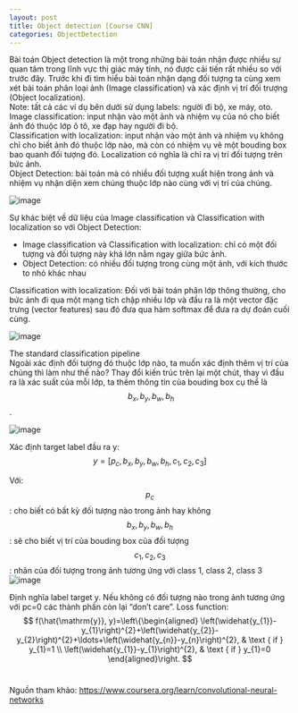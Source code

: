 ```yaml
---
layout: post
title: Object detection [Course CNN] 
categories: ObjectDetection
---
```



Bài toán Object detection là một trong những bài toán nhận được nhiều sự quan tâm trong lĩnh vực thị giác máy tính, nó được cải tiến rất nhiều so với trước đây. Trước khi đi tìm hiểu bài toán nhận dạng đối tượng ta cùng xem xét bài toán phân loại ảnh (Image classification) và xác định vị trí đối trượng (Object localization).<br>
Note: tất cả các ví dụ bên dưới sử dụng labels: người đi bộ, xe máy, oto.<br>
Image classification: input nhận vào một ảnh và nhiệm vụ của nó cho biết ảnh đó thuộc lớp ô tô, xe đạp hay người đi bộ. <br>
Classification with localization: input nhận vào một ảnh và nhiệm vụ không chỉ cho biết ảnh đó thuộc lớp nào, mà còn có nhiệm vụ vẽ một bouding box bao quanh đối tượng đó. Localization có nghĩa là chỉ ra vị trí đối tượng trên bức ảnh. <br>
Object Detection: bài toán mà có nhiều đối tượng xuất hiện trong ảnh và nhiệm vụ nhận diện xem chúng thuộc lớp nào cùng với vị trí của chúng.

![image](https://user-images.githubusercontent.com/79956682/172671341-37f9aab5-feb5-44a7-a4e3-695b00c09696.png)

Sự khác biệt về dữ liệu của Image classification và Classification with localization so với Object Detection:
-	Image classification và Classification with localization: chỉ có một đối tượng và đối tượng này khá lớn nằm ngay giữa bức ảnh.
-	Object Detection: có nhiều đối tượng trong cùng một ảnh, với kích thước to nhỏ khác nhau

Classification with localization:
Đối với bài toán phân lớp thông thường, cho bức ảnh đi qua một mạng tích chập nhiều lớp và đầu ra là một vector đặc trưng (vector features) sau đó đưa qua hàm softmax để đưa ra dự đoán cuối cùng.

![image](https://user-images.githubusercontent.com/79956682/172671506-8cf8fd40-da72-4d10-b019-55911a1f2c11.png)

The standard classification pipeline <br>
Ngoài xác định đối tượng đó thuộc lớp nào, ta muốn xác định thêm vị trí của chúng thì làm như thế nào?
Thay đổi kiến trúc trên lại một chút, thay vì đầu ra là xác suất của mỗi lớp, ta thêm thông tin của bouding box cụ thể là $$\ b_x,b_y,b_w,b_h $$.

![image](https://user-images.githubusercontent.com/79956682/172671543-e7fe36b6-6177-408d-b364-40d85ee9ac59.png)

Xác định target label đầu ra y:
$$ y=[p_c,b_x,b_y,b_w,b_h,c_1,c_2,c_3] $$


Với:
$$p_c$$: cho biết có bất kỳ đối tượng nào trong ảnh hay không <br>
$$b_x,b_y,b_w,b_h$$: sẽ cho biết vị trí của bouding box của đối tượng <br>
$$c_1,c_2,c_3$$: nhãn của đối tượng trong ảnh tương ứng với class 1, class 2, class 3 <br>
![image](https://user-images.githubusercontent.com/79956682/172671619-fc19eff8-37cf-4ee5-881c-de0582702290.png)

Định nghĩa label  target y. Nếu không có đối tượng nào trong ảnh tương ứng với pc=0 các thành phần còn lại  “don’t care”.
Loss function:
$$
f(\hat{\mathrm{y}}, y)=\left\{\begin{aligned}
\left(\widehat{y_{1}}-y_{1}\right)^{2}+\left(\widehat{y_{2}}-y_{2}\right)^{2}+\ldots+\left(\widehat{y_{n}}-y_{n}\right)^{2}, & \text { if } y_{1}=1 \\
\left(\widehat{y_{1}}-y_{1}\right)^{2}, & \text { if } y_{1}=0
\end{aligned}\right.
$$ <br>


Nguồn tham khảo: https://www.coursera.org/learn/convolutional-neural-networks
